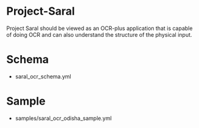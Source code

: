 # Project-Saral
Project Saral should be viewed as an OCR-plus application that is capable of doing OCR and can also understand the structure of the physical input.

# Schema
- saral_ocr_schema.yml

# Sample
- samples/saral_ocr_odisha_sample.yml